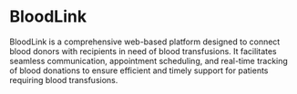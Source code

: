 # BloodLink
BloodLink is a comprehensive web-based platform designed to connect blood donors with recipients in need of blood transfusions. It facilitates seamless communication, appointment scheduling, and real-time tracking of blood donations to ensure efficient and timely support for patients requiring blood transfusions. 
